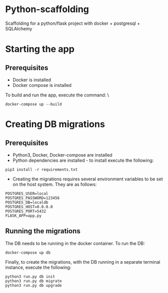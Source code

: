 # Python-scaffolding
Scaffolding for a python/flask project with docker + postgresql + SQLAlchemy

# Starting the app
## Prerequisites
* Docker is installed
* Docker compose is installed

To build and run the app, execute the command: \
```
docker-compose up --build
```

# Creating DB migrations
## Prerequisites
* Python3, Docker, Docker-compose are installed
* Python dependencies are installed - to install execute the following:
```
pip3 install -r requirements.txt
```
* Creating the migrations requires several environment variables to be set on the host system. They are as follows:
```
POSTGRES_USER=local
POSTGRES_PASSWORD=123456
POSTGRES_DB=localdb
POSTGRES_HOST=0.0.0.0
POSTGRES_PORT=5432
FLASK_APP=app.py
```
## Running the migrations
The DB needs to be running in the docker container. To run the DB:
```
docker-compose up db
```
Finally, to create the migrations, with the DB running in a separate terminal instance, execute the following:
```
python3 run.py db init
python3 run.py db migrate
python3 run.py db upgrade
```
